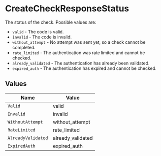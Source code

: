 # CreateCheckResponseStatus

The status of the check. Possible values are:
  * `valid` - The code is valid.
  * `invalid` - The code is invalid.
  * `without_attempt` - No attempt was sent yet, so a check cannot be completed.
  * `rate_limited` - The authentication was rate limited and cannot be checked.
  * `already_validated` - The authentication has already been validated.
  * `expired_auth` - The authentication has expired and cannot be checked.



## Values

| Name               | Value              |
| ------------------ | ------------------ |
| `Valid`            | valid              |
| `Invalid`          | invalid            |
| `WithoutAttempt`   | without_attempt    |
| `RateLimited`      | rate_limited       |
| `AlreadyValidated` | already_validated  |
| `ExpiredAuth`      | expired_auth       |